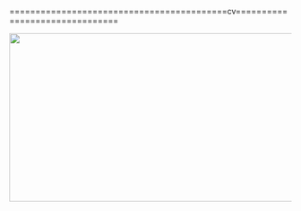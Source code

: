 ==========================================cv===============================
<p align="center"><img src="https://i.ibb.co/GdsLDdY/cv.png" width="590" height="300"></p>
